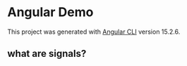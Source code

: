 # Angular Demo

This project was generated with [Angular CLI](https://github.com/angular/angular-cli) version 15.2.6.

## what are signals?

